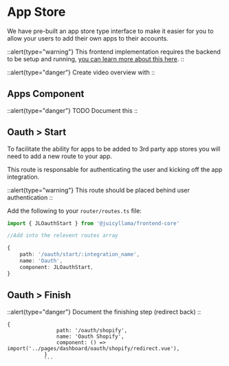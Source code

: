 # App Store

We have pre-built an app store type interface to make it easier for you to allow your users to add their own apps to their accounts.

::alert{type="warning"}
This frontend implementation requires the backend to be setup and running, [you can learn more about this here](../../../../backend/app-store/README.md).
::

::alert{type="danger"}
Create video overview with
::

## Apps Component

::alert{type="danger"}
TODO Document this
::

## Oauth > Start

To facilitate the ability for apps to be added to 3rd party app stores you will need to add a new route to your app.

This route is responsable for authenticating the user and kicking off the app integration.

::alert{type="warning"}
This route should be placed behind user authentication
::

Add the following to your `router/routes.ts` file:

```typescript
import { JLOauthStart } from '@juicyllama/frontend-core'

//Add into the relevent routes array

{
	path: '/oauth/start/:integration_name',
	name: 'Oauth',
	component: JLOauthStart,
}
```

## Oauth > Finish

::alert{type="danger"}
Document the finishing step (redirect back)
::

````
{
				path: '/oauth/shopify',
				name: 'Oauth Shopify',
				component: () => import('../pages/dashboard/oauth/shopify/redirect.vue'),
			}
			```
````
